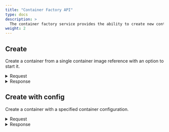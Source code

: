 ```yaml
---
title: "Container Factory API"
type: docs
description: >
  The container factory service provides the ability to create new containers form a container image, or from a [container configuration](../container-config.md).
weight: 2
---
```


## **Create**
Create a container from a single container image reference with an option to start it.

<details>
  <summary>Request</summary>

**Hono Command:** `command//<name>:<namespace>:edge:containers/req//create`

**Ditto Message:**

> | Name | Value | Description |
> | - | - | - |
> | topic | `<name>/<namespace>/things/live/messages/create` | Information about the affected Thing and the type of operation |
> | path | `/features/ContainerFactory/inbox/messages/create` | A path to the `ContainerFactory` Feature, it's message channel, and command |
> | **Headers** | | Additional headers. |
> | response-required | true/false | If response is required|
> | content-type | `application/json` | The content type |
> | correlation-id | container UUID | The container UUID |
> | **Value** | | |
> | imageRef | URL | Fully qualified image reference, that follows the {{% refn "https://github.com/opencontainers/image-spec" %}}OCI Image Specification{{% /refn %}}, the format is: `host[:port]/[namespace/]name:tag` |
> | start | true/false | Start or only create the container |

<br>

**Example** : Create and automatically start a new `Hello World` container.

**Topic:** `command//edge:device/req//create`
```json
{
	"topic":"edge/device/things/live/messages/create",
	"headers":{
		"response-required":true,
		"content-type":"application/json",
		"correlation-id":"<UUID>"
	},
	"path":"/features/ContainerFactory/inbox/messages/create",
	"value":{
		"imageRef":"docker.io/library/hello-world:latest",
		"start":true
	}
}
```
</details>

<details>
  <summary>Response</summary>

**Hono Command** : `command//<name>:<namespace>:edge:containers/res//create`

**Ditto Message:**

> | Name | Value | Description |
> | - | - | - |
> | topic | `<name>/<namespace>/things/live/messages/create` | Information about the affected Thing and the type of operation |
> | path | `/features/ContainerFactory/outbox/messages/create` | A path to the Feature, it's message channel, and command |
> | **Headers** | | Additional headers |
> | content-type | application/json | The content type |
> | correlation-id | \<UUID\> | The same correlation id as the request message |
> | **Value** | | UUID of the created container |

<br>

**Example** : Response of a `create` operation.

**Topic:** `command//edge:device/res//create``
```json
{
	"topic":"edge/device/things/live/messages/create",
	"headers":{
		"content-type":"application/json",
		"correlation-id":"<UUID>"
	},
	"path":"/features/ContainerFactory/outbox/messages/create",
	"value":"<Container UUID>"
}
```
</details>

## **Create  with config**
Create a container with a specified container configuration.

<details>
  <summary>Request</summary>

**Hono Command:** `command//<name>:<namespace>:edge:containers/req//createWithConfig`

**Ditto Message:**

> | Name | Value | Description |
> | - | - | - |
> | topic | `<name>/<namespace>/things/live/messages/createWithConfig` | Information about the affected Thing and the type of operation |
> | path | `/features/ContainerFactory/inbox/messages/createWithConfig` | A path to the `ContainerFactory` Feature, it's message channel, and command |
> | **Headers** | | Additional headers |
> | response-required | true/false | If response is required |
> | content-type | `application/json` | The content type |
> | correlation-id  | container UUID | The container UUID |
> | **Value** | | |
> | imageRef | URL | Fully qualified image reference, that follows the {{% refn "https://github.com/opencontainers/image-spec" %}}OCI Image Specification{{% /refn %}}, the format is: `host[:port]/[namespace/]name:tag` |
> | start | true/false | Force to start created container |
> | ***config*** | | json presentation of the configuration |
> | domainName | | Domain name inside the container, if omitted the container's domain name will be set to a system-defined value |
> | hostName | | Host name for the container, if omitted the container's hostname will be set to a system-defined value |
> | env | | An array of environment variables that are set into the container |
> | cmd | | An array of command with arguments that is executed upon the container's start |
> | privileged | false | Grant root capabilities to all devices on the host system|
> | extraHosts | | An array of additional extra host names to IP address mappings added to the container network configuration, the format is: hostname:ip. If the IP of the host machine is to be added to the container's hosts file the reserved host_ip[_<network-interface>] must be provided. If only host_ip (the network-interface part is skipped) is used, by default it will be resolved to the host's IP on the default bridge network interface for containerm (the default configuration is kanto-cm0) and add it to the container's hosts file. If the IP of a container in the same bridge network is to be added to the hosts file the reserved container_<container-host_name> must be provided. |
> | extraCapabilities | | An array of additional capabilities for a container |
> | networkMode | | The container's networking capabilities type based on the desired communication mode. The possible options are: bridge or host |
> | openStdin | true/false | Open the terminal's standard input for an interaction with the current container |
> | tty | true/false | Attach standard streams to a TTY|
> | **mountPoints** | | An array of the mount points |
> | source | | Path to the file or directory on the host that is referred from within the container |
> | destination | | Path to the file or directory that is mounted inside the container |
> | propagationMode | | Bind propagation for the mount, supported are: rprivate, private, rshared, shared, rslave or slave |
> | **decryption** | | |
> | keys | | A string array of private keys (GPG private key ring, JWE or PKCS7) used for decrypting the container's image, the format is: `filepath_private_key[:password]` |
> | recipients | | A string array of recipients (only for PKCS7 and must be an x509) used for decrypting the container's image, the format is: `pkcs7:filepath_x509_certificate` |
> | **devices** | | An array of accessible devices from the host |
> | pathOnHost | | Path to the device on the host |
> | pathInContainer | | Path to the device in the container |
> | cgroupPermissions | rwm | Cgroup permissions for the device access, possible options are: r(read), w(write), m(mknod) and all combinations are possible |
> | **restartPolicy** | | The container restart policy |
> | type | unless-stopped | The container's restart policy, the supported types are: always, no, on-failure and unless-stopped |
> | maxRetryCount | | Maximum number of retries that are made to restart the container on exit with fail, if the `type` is on-failure |
> | retryTimeout | | Timeout period in seconds for each retry that is made to restart the container on exit with fail, if the `type` is on-failure |
> | **portMappings** | | An array of port mappings from the host to a container |
> | proto | tcp | Protocol used for the port mapping from the container to the host, the possible options are: tcp and udp |
> | containerPort | | Port number on the container that is mapped to the host port |
> | hostIP | 0.0.0.0 | Host IP address |
> | hostPort | | Beginning of the host ports range |
> | hostPortEnd | <host_port> | Ending of the host ports range |
> | **log** | | |
> | type | json-file | Type in which the logs are produced, the possible options are: json-file or none |
> | maxFiles | 2 | Maximum log files before getting rotated |
> | maxSize | 100M | Maximum log file size before getting rotated as a number with a unit suffix of B, K, M and G |
> | rootDir | <meta_path>/containers/<container_id> | Root directory where the container's log messages are stored |
> | mode | blocking | Messaging delivery mode from the container to the log driver, the supported modes are: blocking and non-blocking |
> | maxBufferSize | 1M | Maximum size of the buffered container's log messages in a non-blocking mode as a number with a unit suffix of B, K, M and G |
> | **resources** | | |
> | memory | | Hard memory limitation of the container as a number with a unit suffix of B, K, M and G, the minimum allowed value is 3M |
> | memoryReservation | | Soft memory limitation of the container as a number with a unit suffix of B, K, M and G, if `memory` is specified, the `memoryReservation` must be smaller than it |
> | memorySwap | | Total amount of memory and swap that the container can use as a number with a unit suffix of B, K, M and G, use -1 to allow the container to use unlimited swap |

<br>

**Example** : Create and automatically start a new `Hello World` container.

**Topic:** `command//edge:device/req//createWithConfig`
```json
{
	"topic":"edge/device/things/live/messages/createWithConfig",
	"headers":{
		"response-required":true,
		"content-type":"application/json",
		"correlation-id":"<UUID>"
	},
	"path":"/features/ContainerFactory/inbox/messages/createWithConfig",
	"value":{
		"imageRef":"docker.io/library/influxdb:1.8.4",
		"start":true,
		"config":{
			"domainName": "",
			"hostName": "",
			"env": [],
			"cmd": [],
			"privileged": false,
			"extraHosts": ["ctrhost:host_ip"],
			"extraCapabilities": [],
			"networkMode": "bridge",
			"openStdin": false,
			"tty": false,
			"mountPoints": [
				{
					"source": "",
					"destination": "",
					"propagationMode": "rprivate"
				}
			],
			"decryption": {
				"keys": [],
				"recipients": []
			},
			"devices": [
				{
					"pathOnHost": "",
					"pathInContainer": "",
					"cgroupPermissions": "rwm"
				}
			],
			"restartPolicy": {
				"type": "unless-stopped",
				"maxRetryCount": 0,
				"retryTimeout": 0
			},
			"portMappings":[
				{
					"proto": "tcp",
					"containerPort": 80,
					"hostIP": "0.0.0.0",
					"hostPort": 5000,
					"hostPortEnd": 5005,
				}
			],
			"log": {
				"type": "json-file",
				"maxFiles": 2,
				"maxSize": "100M",
				"rootDir": "",
				"mode": "blocking",
				"maxBufferSize": "1M"
			},
			"resources": {
				"memory": "",
				"memoryReservation": "",
				"memorySwap": ""
			},
		}
    }
}
```
</details>

<details>
  <summary>Response</summary>

**Hono Command** : `command//<name>:<namespace>:edge:containers/res//createWithConfig`

**Ditto Message:**

> | Name | Value | Description |
> | - | - | - |
> | topic | `<name>/<namespace>/things/live/messages/createWithConfig` | Information about the affected Thing and the type of operation |
> | path | `/features/ContainerFactory/outbox/messages/createWithConfig` | A path to the `ContainerFactory` Feature, it's message channel, and command |
> | **Headers** | | Additional headers |
> | content-type | `application/json` | The content type |
> | correlation-id | \<UUID\> | |
> | **Value** | | UUID of the created container |

<br>

**Example** : Response of a `createWithConfig` operation.

**Topic:** `command//edge:device/res//createWithConfig``
```json
{
	"topic":"edge/device/things/live/messages/createWithConfig",
	"headers":{
		"content-type":"application/json",
		"correlation-id":"<UUID>"
	},
	"path":"/features/ContainerFactory/outbox/messages/createWithConfig",
	"value":"<Container UUID>"
}
```
</details>